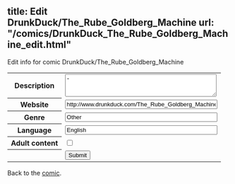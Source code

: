 title: Edit DrunkDuck/The_Rube_Goldberg_Machine
url: "/comics/DrunkDuck_The_Rube_Goldberg_Machine_edit.html"
---
Edit info for comic DrunkDuck/The_Rube_Goldberg_Machine

<form name="comic" action="http://gaepostmail.appspot.com/comic/" method="post">
<table class="comicinfo">
<tr>
<th>Description</th><td><textarea name="description" cols="40" rows="3">-</textarea></td>
</tr>
<tr>
<th>Website</th><td><input type="text" name="url" value="http://www.drunkduck.com/The_Rube_Goldberg_Machine/" size="40"/></td>
</tr>
<tr>
<th>Genre</th><td><input type="text" name="genre" value="Other" size="40"/></td>
</tr>
<tr>
<th>Language</th><td><input type="text" name="language" value="English" size="40"/></td>
</tr>
<tr>
<th>Adult content</th><td><input type="checkbox" name="adult" value="adult" /></td>
</tr>
<tr>
<th></th><td>
<input type="hidden" name="comic" value="DrunkDuck_The_Rube_Goldberg_Machine" />
<input type="submit" name="submit" value="Submit" />
</td>
</tr>
</table>
</form>

Back to the [comic](DrunkDuck_The_Rube_Goldberg_Machine.html).
